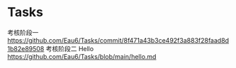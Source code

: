 # Tasks
考核阶段一 https://github.com/Eau6/Tasks/commit/8f471a43b3ce492f3a883f28faad8d1b82e89508
考核阶段二 Hello https://github.com/Eau6/Tasks/blob/main/hello.md
